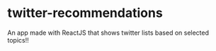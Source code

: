 # twitter-recommendations
An app made with ReactJS that shows twitter lists based on selected topics!!
